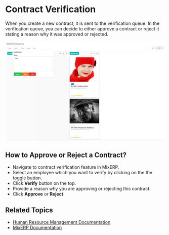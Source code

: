 # Contract Verification

When you create a new contract, it is sent to the verification
queue. In the verification queue, you can decide to either
approve a contract or reject it stating a reason why
it was approved or rejected.

![Verify Contracts](images/contract-verification.png)

## How to Approve or Reject a Contract?

- Navigate to contract verification feature in MixERP.
- Select an employee which you want to verify 
by clicking on the the toggle
button.
- Click **Verify** button on the top.
- Provide a reason why you are approving or rejecting this contract.
- Click **Approve** or **Reject**.

## Related Topics
* [Human Resource Management Documentation](index.md)
* [MixERP Documentation](../index.md)
